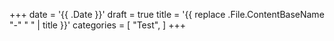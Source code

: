 +++
date = '{{ .Date }}'
draft = true
title = '{{ replace .File.ContentBaseName "-" " " | title }}'
categories = [
    "Test",
]
+++
